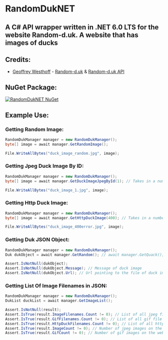 # RandomDukNET
## A C# API wrapper written in .NET 6.0 LTS for the website Random-d.uk. A website that has images of ducks

## Credits:
- [Geoffrey Westhoff](https://geoffreywesthoff.nl/) - [Random-d.uk](https://random-d.uk) & [Random-d.uk API](https://random-d.uk/api)

## NuGet Package:
[![RandomDukNET NuGet](https://img.shields.io/nuget/vpre/RandomDukNET?label=RandomDukNET&style=flat-square)](https://www.nuget.org/packages/RandomDukNET/)

## Example Use:
### Getting Random Image:
```csharp
RandomDukManager manager = new RandomDukManager();
byte[] image = await manager.GetRandomImage();

File.WriteAllBytes("duck_image_random.jpg", image);
```

### Getting Jpeg Duck Image By ID:
```csharp
RandomDukManager manager = new RandomDukManager();
byte[] image = await manager.GetDuckImageJpegById(1); // Takes in a number representing a ID

File.WriteAllBytes("duck_image_1.jpg", image);
```

### Getting Http Duck Image:
```csharp
RandomDukManager manager = new RandomDukManager();
byte[] image = await manager.GetHttpDuckImage(400); // Takes in a number representing a status code

File.WriteAllBytes("duck_image_400error.jpg", image);
```

### Getting Duk JSON Object:
```csharp
RandomDukManager manager = new RandomDukManager();
Duk dukObject = await manager.GetRandom(); // await manager.GetQuack(); also does the same

Assert.IsNotNull(dukObject);
Assert.IsNotNull(dukObject.Message); // Message of duck image
Assert.IsNotNull(dukObject.Url); // Url pointing to the file of duck image
```

### Getting List Of Image Filenames in JSON:
```csharp
RandomDukManager manager = new RandomDukManager();
DukList duckList = await manager.GetImageList();

Assert.IsNotNull(result);
Assert.IsTrue(result.ImageFilenames.Count != 0); // List of all jpeg file names stored on the web server
Assert.IsTrue(result.GifFilenames.Count != 0); // List of all gif file names stored on the web server
Assert.IsTrue(result.HttpDuckFilenames.Count != 0); // List of all http duck file names stored on the web server
Assert.IsTrue(result.ImageCount != 0); // Number of jpeg images on the web server
Assert.IsTrue(result.GifCount != 0); // Number of gif images on the web server
```
